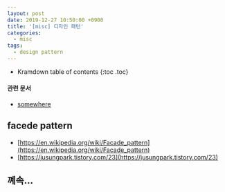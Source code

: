 ```yaml
---
layout: post
date: 2019-12-27 10:50:00 +0900
title: '[misc] 디자인 패턴'
categories:
  - misc
tags:
  - design pattern
---
```


* Kramdown table of contents
{:toc .toc}

#### 관련 문서

- [somewhere](somewhere)

## facede pattern

- [https://en.wikipedia.org/wiki/Facade_pattern](https://en.wikipedia.org/wiki/Facade_pattern)
- [https://jusungpark.tistory.com/23](https://jusungpark.tistory.com/23)

## 꼐속...
